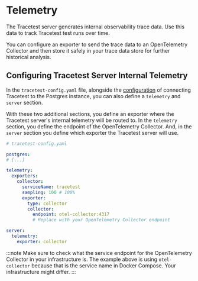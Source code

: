 # Telemetry

The Tracetest server generates internal observability trace data. Use this data to track Tracetest test runs over time.

You can configure an exporter to send the trace data to an OpenTelemetry Collector and then store it safely in your trace data store for further historical analysis.

## Configuring Tracetest Server Internal Telemetry

In the `tracetest-config.yaml` file, alongside the [configuration](./server.md) of connecting Tracetest to the Postgres instance, you can also define a `telemetry` and `server` section.

With these two additional sections, you define an exporter where the Tracetest server's internal telemetry will be routed to. In the `telemetry` section, you define the endpoint of the OpenTelemetry Collector. And, in the `server` section you define which exporter the Tracetest server will use.

```yaml
# tracetest-config.yaml

postgres:
# [...]

telemetry:
  exporters:
    collector:
      serviceName: tracetest
      sampling: 100 # 100%
      exporter:
        type: collector
        collector:
          endpoint: otel-collector:4317
          # Replace with your OpenTelemetry Collector endpoint

server:
  telemetry:
    exporter: collector
```

:::note
Make sure to check what the service endpoint for the OpenTelemetry Collector in your infrastructure is. The example above is using `otel-collector` because that is the service name in Docker Compose. Your infrastructure might differ.
:::

